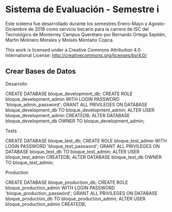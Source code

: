 # Sistema de Evaluación - Semestre i

Este sistema fue desarrollado durante los semestres Enero-Mayo y Agosto-Diciembre de 2018 como servicio becario para la carrera de ISC del Tecnológico de Monterrey Campus Querétaro por Bernardo Ortega Septién, Martin Molinero Morales y Moisés Montaño Copca.

This work is licensed under a Creative Commons Attribution 4.0 International License: http://creativecommons.org/licenses/by/4.0/

## Crear Bases de Datos

Desarrollo

CREATE DATABASE bloque_development_db;
CREATE ROLE bloque_development_admin WITH LOGIN PASSWORD 'bloque_admin_password';
GRANT ALL PRIVILEGES ON DATABASE bloque_development_db TO bloque_development_admin;
ALTER USER bloque_development_admin CREATEDB;
ALTER DATABASE bloque_development_db OWNER TO bloque_development_admin;

Tests

CREATE DATABASE bloque_test_db;
CREATE ROLE bloque_test_admin WITH LOGIN PASSWORD 'bloque_test_password';
GRANT ALL PRIVILEGES ON DATABASE bloque_test_db TO bloque_test_admin;
ALTER USER bloque_test_admin CREATEDB;
ALTER DATABASE bloque_test_db OWNER TO bloque_test_admin;

Production

CREATE DATABASE bloque_production_db;
CREATE ROLE bloque_production_admin WITH LOGIN PASSWORD 'bloque_production_password';
GRANT ALL PRIVILEGES ON DATABASE bloque_production_db TO bloque_production_admin;
ALTER USER bloque_production_admin CREATEDB;
